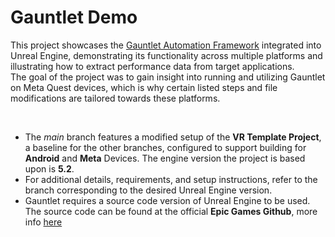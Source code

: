 # Gauntlet Demo

This project showcases the [Gauntlet Automation Framework](https://dev.epicgames.com/documentation/en-us/unreal-engine/gauntlet-automation-framework-overview-in-unreal-engine?application_version=5.2) integrated into Unreal Engine, demonstrating its functionality across multiple platforms and illustrating how to extract performance data from target applications. <br>
The goal of the project was to gain insight into running and utilizing Gauntlet on Meta Quest devices, which is why certain listed steps and file modifications are tailored towards these platforms.

</br>

- The *main* branch features a modified setup of the **VR Template Project**, a baseline for the other branches, configured to support building for **Android** and **Meta** Devices. The engine version the project is based upon is **5.2**.
- For additional details, requirements, and setup instructions, refer to the branch corresponding to the desired Unreal Engine version.
- Gauntlet requires a source code version of Unreal Engine to be used. The source code can be found at the official **Epic Games Github**, more info [here](https://github.com/EpicGames/Signup)